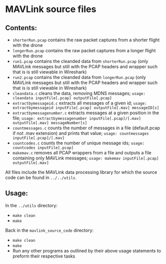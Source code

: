 # MAVLink source files

## Contents:

* `shorterRun.pcap` contains the raw packet captures from a shorter flight with the drone
* `longerRun.pcap` contains the raw packet captures from a longer flight with the drone
* `run1.pcap` contains the cleanded data from `shorterRun.pcap` (only MAVLink messages but still with the PCAP headers and wrapper such that is is still viewable in Wireshark)
* `run2.pcap` contains the cleanded data from `longerRun.pcap` (only MAVLink messages but still with the PCAP headers and wrapper such that is is still viewable in Wireshark)
* `cleandata.c` cleans the data, removing MDNS messages; `usage: cleandata inputFile[.pcap] outputFile[.pcap]`
* `extractbymessageid.c` extracts all messages of a given id; `usage: extractbymessageid inputFile[.pcap] outputFile[.mav] messageID[s]`
* `extractbymessagenumber.c` extracts messages at a given position in the file; `usage: extractbymessagenumber inputFile[.pcap]/[.mav] outputFile[.mav] messageNumber[s]`
* `countmessages.c` counts the number of messages in a file (default.pcap if not .mav extension) and prints that value; `usage: countmessages inputFile[.pcap]/[.mav]`
* `countcodes.c` counts the number of unique message ids; `usage: countcodes inputFile[.pcap]`
* `makemav.c` removes all PCAP wrappers from a file and outputs a file containing only MAVLink messages; `usage: makemav inputFile[.pcap] outputFile[.mav]`

All files include the MAVLink data processing library for which the source code can be found in `../../utils`.

## Usage:

In the `../utils` directory:
* `make clean`
* `make`

Back in the `mavlink_source_code` directory:
* `make clean`
* `make`
* Run any other programs as outlined by their above usage statements to preform their respective tasks
